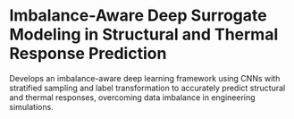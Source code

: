 # Imbalance-Aware Deep Surrogate Modeling in Structural and Thermal Response Prediction

Develops an imbalance-aware deep learning framework using CNNs with stratified sampling and label transformation to accurately predict structural and thermal responses, overcoming data imbalance in engineering simulations.
